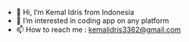 - 👋 Hi, I’m Kemal Idris from Indonesia
- 👀 I’m interested in coding app on any platform
- 📫 How to reach me : kemalidris3362@gmail.com

<!---
KeidsID/KeidsID is a ✨ special ✨ repository because its `README.md` (this file) appears on your GitHub profile.
You can click the Preview link to take a look at your changes.
--->
